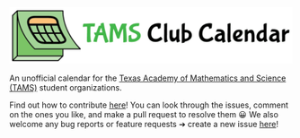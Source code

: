 ![TAMS Club Calendar](logo.png)

An unofficial calendar for the [Texas Academy of Mathematics and Science (TAMS)](https://tams.unt.edu/) student organizations.

Find out how to contribute [here](https://github.com/MichaelZhao21/tams-club-cal/blob/master/CONTRIBUTING.md)! You can look through the issues, comment on the ones you like, and make a pull request to resolve them :grinning: We also welcome any bug reports or feature requests ➔ create a new issue [here](https://github.com/MichaelZhao21/tams-club-cal/issues/new)!
